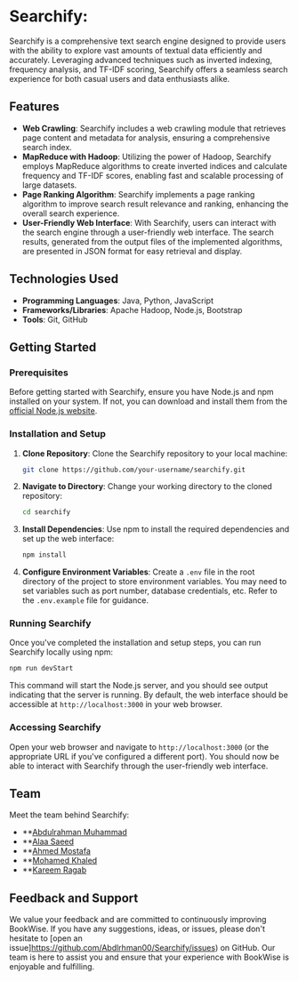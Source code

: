 # Searchify:

Searchify is a comprehensive text search engine designed to provide users with the ability to explore vast amounts of textual data efficiently and accurately. Leveraging advanced techniques such as inverted indexing, frequency analysis, and TF-IDF scoring, Searchify offers a seamless search experience for both casual users and data enthusiasts alike.

## Features

- **Web Crawling**: Searchify includes a web crawling module that retrieves page content and metadata for analysis, ensuring a comprehensive search index.
- **MapReduce with Hadoop**: Utilizing the power of Hadoop, Searchify employs MapReduce algorithms to create inverted indices and calculate frequency and TF-IDF scores, enabling fast and scalable processing of large datasets.
- **Page Ranking Algorithm**: Searchify implements a page ranking algorithm to improve search result relevance and ranking, enhancing the overall search experience.
- **User-Friendly Web Interface**: With Searchify, users can interact with the search engine through a user-friendly web interface. The search results, generated from the output files of the implemented algorithms, are presented in JSON format for easy retrieval and display.

## Technologies Used

- **Programming Languages**: Java, Python, JavaScript
- **Frameworks/Libraries**: Apache Hadoop, Node.js, Bootstrap
- **Tools**: Git, GitHub

## Getting Started

### Prerequisites

Before getting started with Searchify, ensure you have Node.js and npm installed on your system. If not, you can download and install them from the [official Node.js website](https://nodejs.org/).

### Installation and Setup

1. **Clone Repository**: Clone the Searchify repository to your local machine:

    ```bash
    git clone https://github.com/your-username/searchify.git
    ```

2. **Navigate to Directory**: Change your working directory to the cloned repository:

    ```bash
    cd searchify
    ```

3. **Install Dependencies**: Use npm to install the required dependencies and set up the web interface:

    ```bash
    npm install
    ```

4. **Configure Environment Variables**: Create a `.env` file in the root directory of the project to store environment variables. You may need to set variables such as port number, database credentials, etc. Refer to the `.env.example` file for guidance.

### Running Searchify

Once you've completed the installation and setup steps, you can run Searchify locally using npm:

```bash
npm run devStart
```

This command will start the Node.js server, and you should see output indicating that the server is running. By default, the web interface should be accessible at `http://localhost:3000` in your web browser.

### Accessing Searchify

Open your web browser and navigate to `http://localhost:3000` (or the appropriate URL if you've configured a different port). You should now be able to interact with Searchify through the user-friendly web interface.

## Team

Meet the team behind Searchify:

- **[Abdulrahman Muhammad](https://github.com/Abdlrhman00)
- **[Alaa Saeed](https://github.com/Alaa0Saeed)
- **[Ahmed Mostafa](https://github.com/AhmedMu7)
- **[Mohamed Khaled](https://github.com/moh18khaled)
- **[Kareem Ragab](https://github.com/KareemRagabAbdelhameed)

## Feedback and Support

We value your feedback and are committed to continuously improving BookWise. If you have any suggestions, ideas, or issues, please don't hesitate to [open an issue]https://github.com/Abdlrhman00/Searchify/issues) on GitHub. Our team is here to assist you and ensure that your experience with BookWise is enjoyable and fulfilling.